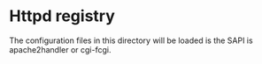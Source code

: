 # Httpd registry

The configuration files in this directory will be loaded is the SAPI is apache2handler or cgi-fcgi.